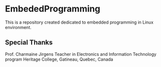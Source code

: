# EmbededProgramming
This is a repository created dedicated to embedded programming in Linux environment.

## Special Thanks
Prof. Charmaine Jirgens
Teacher in Electronics and Information Technology program
Heritage College, Gatineau, Quebec, Canada
